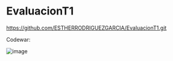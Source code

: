 # EvaluacionT1

https://github.com/ESTHERRODRIGUEZGARCIA/EvaluacionT1.git


Codewar:

![image](https://user-images.githubusercontent.com/91721860/191991880-1b03cc94-d26d-4b0c-a678-4a9cc31e2390.png)
